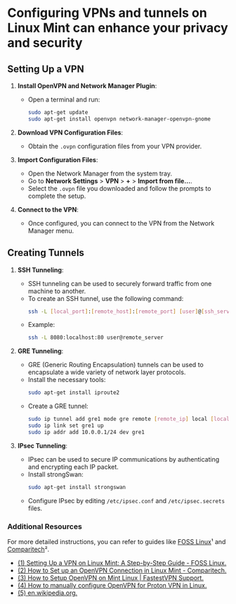 # Configuring VPNs and tunnels on Linux Mint can enhance your privacy and security
## Setting Up a VPN

1. **Install OpenVPN and Network Manager Plugin**:
   - Open a terminal and run:
     ```bash
     sudo apt-get update
     sudo apt-get install openvpn network-manager-openvpn-gnome
     ```

2. **Download VPN Configuration Files**:
   - Obtain the `.ovpn` configuration files from your VPN provider.

3. **Import Configuration Files**:
   - Open the Network Manager from the system tray.
   - Go to **Network Settings** > **VPN** > **+** > **Import from file…**.
   - Select the `.ovpn` file you downloaded and follow the prompts to complete the setup.

4. **Connect to the VPN**:
   - Once configured, you can connect to the VPN from the Network Manager menu.

## Creating Tunnels

1. **SSH Tunneling**:
   - SSH tunneling can be used to securely forward traffic from one machine to another.
   - To create an SSH tunnel, use the following command:
     ```bash
     ssh -L [local_port]:[remote_host]:[remote_port] [user]@[ssh_server]
     ```
   - Example:
     ```bash
     ssh -L 8080:localhost:80 user@remote_server
     ```

2. **GRE Tunneling**:
   - GRE (Generic Routing Encapsulation) tunnels can be used to encapsulate a wide variety of network layer protocols.
   - Install the necessary tools:
     ```bash
     sudo apt-get install iproute2
     ```
   - Create a GRE tunnel:
     ```bash
     sudo ip tunnel add gre1 mode gre remote [remote_ip] local [local_ip] ttl 255
     sudo ip link set gre1 up
     sudo ip addr add 10.0.0.1/24 dev gre1
     ```

3. **IPsec Tunneling**:
   - IPsec can be used to secure IP communications by authenticating and encrypting each IP packet.
   - Install strongSwan:
     ```bash
     sudo apt-get install strongswan
     ```
   - Configure IPsec by editing `/etc/ipsec.conf` and `/etc/ipsec.secrets` files.

### Additional Resources

For more detailed instructions, you can refer to guides like [FOSS Linux](https://www.fosslinux.com/102356/how-to-set-up-a-vpn-on-linux-mint.htm)¹ and [Comparitech](https://www.comparitech.com/blog/vpn-privacy/openvpn-connection-linux-mint/)².

- [(1) Setting Up a VPN on Linux Mint: A Step-by-Step Guide - FOSS Linux.](https://www.fosslinux.com/102356/how-to-set-up-a-vpn-on-linux-mint.htm.)
- [(2) How to Set up an OpenVPN Connection in Linux Mint - Comparitech.](https://www.comparitech.com/blog/vpn-privacy/openvpn-connection-linux-mint/.)
- [(3) How to Setup OpenVPN on Mint Linux | FastestVPN Support.](https://support.fastestvpn.com/tutorials/linux/mint/openvpn/.)
- [(4) How to manually configure OpenVPN for Proton VPN in Linux.](https://protonvpn.com/support/linux-openvpn/.)
- [(5) en.wikipedia.org.](https://en.wikipedia.org/wiki/Linux_Mint.)